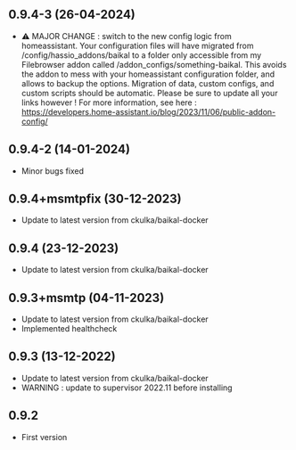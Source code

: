 ## 0.9.4-3 (26-04-2024)
- ⚠ MAJOR CHANGE : switch to the new config logic from homeassistant. Your configuration files will have migrated from /config/hassio_addons/baikal to a folder only accessible from my Filebrowser addon called /addon_configs/something-baikal. This avoids the addon to mess with your homeassistant configuration folder, and allows to backup the options. Migration of data, custom configs, and custom scripts should be automatic. Please be sure to update all your links however ! For more information, see here : https://developers.home-assistant.io/blog/2023/11/06/public-addon-config/

## 0.9.4-2 (14-01-2024)

- Minor bugs fixed

## 0.9.4+msmtpfix (30-12-2023)

- Update to latest version from ckulka/baikal-docker

## 0.9.4 (23-12-2023)

- Update to latest version from ckulka/baikal-docker

## 0.9.3+msmtp (04-11-2023)

- Update to latest version from ckulka/baikal-docker
- Implemented healthcheck

## 0.9.3 (13-12-2022)

- Update to latest version from ckulka/baikal-docker
- WARNING : update to supervisor 2022.11 before installing

## 0.9.2

- First version
